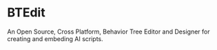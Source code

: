 BTEdit
======

An Open Source, Cross Platform, Behavior Tree Editor and Designer for creating and embeding AI scripts.
